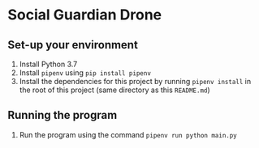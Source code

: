 # Social Guardian Drone

## Set-up your environment
1. Install Python 3.7
2. Install `pipenv` using `pip install pipenv`
3. Install the dependencies for this project by running `pipenv install` in the root of this project (same directory as this `README.md`)

## Running the program
1. Run the program using the command `pipenv run python main.py`